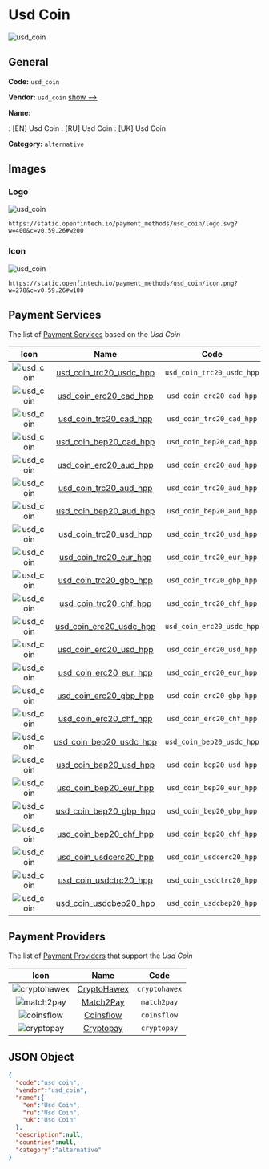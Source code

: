 
# Usd Coin 
![usd_coin](https://static.openfintech.io/payment_methods/usd_coin/logo.svg?w=400&c=v0.59.26#w200)  

## General 
**Code:** `usd_coin` 
 
**Vendor:** `usd_coin` [show -->](/vendors/usd_coin/) 
 
**Name:** 
 
:	[EN] Usd Coin 
:	[RU] Usd Coin 
:	[UK] Usd Coin 
 
**Category:** `alternative` 
 

## Images 

### Logo 
![usd_coin](https://static.openfintech.io/payment_methods/usd_coin/logo.svg?w=400&c=v0.59.26#w200)  

```
https://static.openfintech.io/payment_methods/usd_coin/logo.svg?w=400&c=v0.59.26#w200
```  

### Icon 
![usd_coin](https://static.openfintech.io/payment_methods/usd_coin/icon.png?w=278&c=v0.59.26#w100)  

```
https://static.openfintech.io/payment_methods/usd_coin/icon.png?w=278&c=v0.59.26#w100
```  

## Payment Services 
 
The list of [Payment Services](/payment-services/) based on the _Usd Coin_ 

|Icon|Name|Code| 
|:---:|:---:|:---:| 
|![usd_coin](https://static.openfintech.io/payment_methods/usd_coin/icon.png?w=278&c=v0.59.26#w100) |[usd_coin_trc20_usdc_hpp](/payment-services/usd_coin_trc20_usdc_hpp/)|`usd_coin_trc20_usdc_hpp`| 
|![usd_coin](https://static.openfintech.io/payment_methods/usd_coin/icon.png?w=278&c=v0.59.26#w100) |[usd_coin_erc20_cad_hpp](/payment-services/usd_coin_erc20_cad_hpp/)|`usd_coin_erc20_cad_hpp`| 
|![usd_coin](https://static.openfintech.io/payment_methods/usd_coin/icon.png?w=278&c=v0.59.26#w100) |[usd_coin_trc20_cad_hpp](/payment-services/usd_coin_trc20_cad_hpp/)|`usd_coin_trc20_cad_hpp`| 
|![usd_coin](https://static.openfintech.io/payment_methods/usd_coin/icon.png?w=278&c=v0.59.26#w100) |[usd_coin_bep20_cad_hpp](/payment-services/usd_coin_bep20_cad_hpp/)|`usd_coin_bep20_cad_hpp`| 
|![usd_coin](https://static.openfintech.io/payment_methods/usd_coin/icon.png?w=278&c=v0.59.26#w100) |[usd_coin_erc20_aud_hpp](/payment-services/usd_coin_erc20_aud_hpp/)|`usd_coin_erc20_aud_hpp`| 
|![usd_coin](https://static.openfintech.io/payment_methods/usd_coin/icon.png?w=278&c=v0.59.26#w100) |[usd_coin_trc20_aud_hpp](/payment-services/usd_coin_trc20_aud_hpp/)|`usd_coin_trc20_aud_hpp`| 
|![usd_coin](https://static.openfintech.io/payment_methods/usd_coin/icon.png?w=278&c=v0.59.26#w100) |[usd_coin_bep20_aud_hpp](/payment-services/usd_coin_bep20_aud_hpp/)|`usd_coin_bep20_aud_hpp`| 
|![usd_coin](https://static.openfintech.io/payment_methods/usd_coin/icon.png?w=278&c=v0.59.26#w100) |[usd_coin_trc20_usd_hpp](/payment-services/usd_coin_trc20_usd_hpp/)|`usd_coin_trc20_usd_hpp`| 
|![usd_coin](https://static.openfintech.io/payment_methods/usd_coin/icon.png?w=278&c=v0.59.26#w100) |[usd_coin_trc20_eur_hpp](/payment-services/usd_coin_trc20_eur_hpp/)|`usd_coin_trc20_eur_hpp`| 
|![usd_coin](https://static.openfintech.io/payment_methods/usd_coin/icon.png?w=278&c=v0.59.26#w100) |[usd_coin_trc20_gbp_hpp](/payment-services/usd_coin_trc20_gbp_hpp/)|`usd_coin_trc20_gbp_hpp`| 
|![usd_coin](https://static.openfintech.io/payment_methods/usd_coin/icon.png?w=278&c=v0.59.26#w100) |[usd_coin_trc20_chf_hpp](/payment-services/usd_coin_trc20_chf_hpp/)|`usd_coin_trc20_chf_hpp`| 
|![usd_coin](https://static.openfintech.io/payment_methods/usd_coin/icon.png?w=278&c=v0.59.26#w100) |[usd_coin_erc20_usdc_hpp](/payment-services/usd_coin_erc20_usdc_hpp/)|`usd_coin_erc20_usdc_hpp`| 
|![usd_coin](https://static.openfintech.io/payment_methods/usd_coin/icon.png?w=278&c=v0.59.26#w100) |[usd_coin_erc20_usd_hpp](/payment-services/usd_coin_erc20_usd_hpp/)|`usd_coin_erc20_usd_hpp`| 
|![usd_coin](https://static.openfintech.io/payment_methods/usd_coin/icon.png?w=278&c=v0.59.26#w100) |[usd_coin_erc20_eur_hpp](/payment-services/usd_coin_erc20_eur_hpp/)|`usd_coin_erc20_eur_hpp`| 
|![usd_coin](https://static.openfintech.io/payment_methods/usd_coin/icon.png?w=278&c=v0.59.26#w100) |[usd_coin_erc20_gbp_hpp](/payment-services/usd_coin_erc20_gbp_hpp/)|`usd_coin_erc20_gbp_hpp`| 
|![usd_coin](https://static.openfintech.io/payment_methods/usd_coin/icon.png?w=278&c=v0.59.26#w100) |[usd_coin_erc20_chf_hpp](/payment-services/usd_coin_erc20_chf_hpp/)|`usd_coin_erc20_chf_hpp`| 
|![usd_coin](https://static.openfintech.io/payment_methods/usd_coin/icon.png?w=278&c=v0.59.26#w100) |[usd_coin_bep20_usdc_hpp](/payment-services/usd_coin_bep20_usdc_hpp/)|`usd_coin_bep20_usdc_hpp`| 
|![usd_coin](https://static.openfintech.io/payment_methods/usd_coin/icon.png?w=278&c=v0.59.26#w100) |[usd_coin_bep20_usd_hpp](/payment-services/usd_coin_bep20_usd_hpp/)|`usd_coin_bep20_usd_hpp`| 
|![usd_coin](https://static.openfintech.io/payment_methods/usd_coin/icon.png?w=278&c=v0.59.26#w100) |[usd_coin_bep20_eur_hpp](/payment-services/usd_coin_bep20_eur_hpp/)|`usd_coin_bep20_eur_hpp`| 
|![usd_coin](https://static.openfintech.io/payment_methods/usd_coin/icon.png?w=278&c=v0.59.26#w100) |[usd_coin_bep20_gbp_hpp](/payment-services/usd_coin_bep20_gbp_hpp/)|`usd_coin_bep20_gbp_hpp`| 
|![usd_coin](https://static.openfintech.io/payment_methods/usd_coin/icon.png?w=278&c=v0.59.26#w100) |[usd_coin_bep20_chf_hpp](/payment-services/usd_coin_bep20_chf_hpp/)|`usd_coin_bep20_chf_hpp`| 
|![usd_coin](https://static.openfintech.io/payment_methods/usd_coin/icon.png?w=278&c=v0.59.26#w100) |[usd_coin_usdcerc20_hpp](/payment-services/usd_coin_usdcerc20_hpp/)|`usd_coin_usdcerc20_hpp`| 
|![usd_coin](https://static.openfintech.io/payment_methods/usd_coin/icon.png?w=278&c=v0.59.26#w100) |[usd_coin_usdctrc20_hpp](/payment-services/usd_coin_usdctrc20_hpp/)|`usd_coin_usdctrc20_hpp`| 
|![usd_coin](https://static.openfintech.io/payment_methods/usd_coin/icon.png?w=278&c=v0.59.26#w100) |[usd_coin_usdcbep20_hpp](/payment-services/usd_coin_usdcbep20_hpp/)|`usd_coin_usdcbep20_hpp`| 
 

## Payment Providers 
 
The list of [Payment Providers](/payment-providers/) that support the _Usd Coin_ 

|Icon|Name|Code| 
|:---:|:---:|:---:| 
|![cryptohawex](https://static.openfintech.io/payment_providers/cryptohawex/icon.svg?w=278&c=v0.59.26#w100) |[CryptoHawex](/payment-providers/cryptohawex/)|`cryptohawex`| 
|![match2pay](https://static.openfintech.io/payment_providers/match2pay/icon.png?w=278&c=v0.59.26#w100) |[Match2Pay](/payment-providers/match2pay/)|`match2pay`| 
|![coinsflow](https://static.openfintech.io/payment_providers/coinsflow/icon.png?w=278&c=v0.59.26#w100) |[Coinsflow](/payment-providers/coinsflow/)|`coinsflow`| 
|![cryptopay](https://static.openfintech.io/payment_providers/cryptopay/icon.svg?w=278&c=v0.59.26#w100) |[Cryptopay](/payment-providers/cryptopay/)|`cryptopay`| 
 

## JSON Object 

```json
{
  "code":"usd_coin",
  "vendor":"usd_coin",
  "name":{
    "en":"Usd Coin",
    "ru":"Usd Coin",
    "uk":"Usd Coin"
  },
  "description":null,
  "countries":null,
  "category":"alternative"
}
```  
